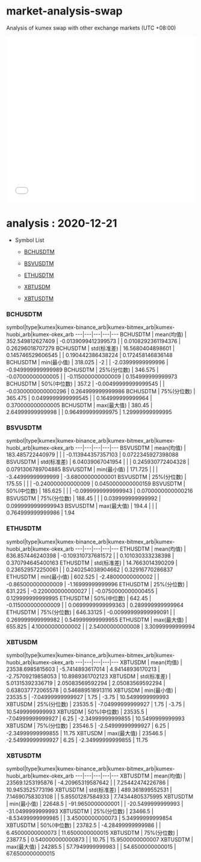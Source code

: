 # market-analysis-swap
Analysis of kumex swap with other exchange markets (UTC +08:00)

<iframe width="100%" height="440" src="./data.html" frameborder="no" border="0" scrolling="no"></iframe>

# analysis : 2020-12-21
* Symbol List

  * [BCHUSDTM](#bchusdtm)

  * [BSVUSDTM](#bsvusdtm)

  * [ETHUSDTM](#ethusdtm)

  * [XBTUSDM](#xbtusdm)

  * [XBTUSDTM](#xbtusdtm)


### BCHUSDTM

symbol|type|kumex|kumex-binance_arb|kumex-bitmex_arb|kumex-huobi_arb|kumex-okex_arb
---|---|---|---|---
BCHUSDTM | mean(均值) | 352.549812627409 | -0.0139099412399573 |  | 0.0108292361194376 | 0.26296018707279
BCHUSDTM | std(标准差) | 16.5680404898601 | 0.145746529606545 |  | 0.190442386438224 | 0.172458146836148
BCHUSDTM | min(最小值) | 318.025 | -2 |  | -2.03999999999996 | -0.949999999999989
BCHUSDTM | 25%(分位数) | 346.575 | -0.07000000000005 |  | -0.115000000000009 | 0.154999999999973
BCHUSDTM | 50%(中位数) | 357.2 | -0.00499999999999545 |  | -0.0300000000000296 | 0.264999999999986
BCHUSDTM | 75%(分位数) | 365.475 | 0.0499999999999545 |  | 0.164999999999964 | 0.370000000000005
BCHUSDTM | max(最大值) | 380.45 | 2.64999999999998 |  | 0.964999999999975 | 1.29999999999995


### BSVUSDTM

symbol|type|kumex|kumex-binance_arb|kumex-bitmex_arb|kumex-huobi_arb|kumex-okex_arb
---|---|---|---|---
BSVUSDTM | mean(均值) | 183.485722440979 |  |  | -0.113944357357103 | 0.0722345927398088
BSVUSDTM | std(标准差) | 6.04039067041954 |  |  | 0.245930772404328 | 0.0791306789704885
BSVUSDTM | min(最小值) | 171.725 |  |  | -3.44999999999999 | -3.68000000000001
BSVUSDTM | 25%(分位数) | 175.55 |  |  | -0.240000000000009 | 0.0450000000000159
BSVUSDTM | 50%(中位数) | 185.625 |  |  | -0.0999999999999943 | 0.0700000000000216
BSVUSDTM | 75%(分位数) | 188.45 |  |  | 0.039999999999992 | 0.0999999999999943
BSVUSDTM | max(最大值) | 194.4 |  |  | 0.764999999999986 | 1.94


### ETHUSDTM

symbol|type|kumex|kumex-binance_arb|kumex-bitmex_arb|kumex-huobi_arb|kumex-okex_arb
---|---|---|---|---
ETHUSDTM | mean(均值) | 636.857446240398 | -0.109310737681572 |  | 0.101030333238398 | 0.370794645400163
ETHUSDTM | std(标准差) | 14.7663014390209 | 0.236529572250061 |  | 0.240254038904662 | 0.32916770286837
ETHUSDTM | min(最小值) | 602.525 | -2.48000000000002 |  | -0.865000000000009 | -1.16999999999996
ETHUSDTM | 25%(分位数) | 631.225 | -0.220000000000027 |  | -0.0750000000000455 | 0.129999999999995
ETHUSDTM | 50%(中位数) | 642.45 | -0.115000000000009 |  | 0.0699999999999363 | 0.289999999999964
ETHUSDTM | 75%(分位数) | 646.33125 | -0.00999999999999091 |  | 0.269999999999982 | 0.549999999999955
ETHUSDTM | max(最大值) | 655.825 | 4.10000000000002 |  | 2.54000000000008 | 3.30999999999994


### XBTUSDM

symbol|type|kumex|kumex-binance_arb|kumex-bitmex_arb|kumex-huobi_arb|kumex-okex_arb
---|---|---|---|---
XBTUSDM | mean(均值) | 23538.6985815603 | -5.7414893617014 | 4.94148936170213 | -2.75709219858053 | 10.8989361702123
XBTUSDM | std(标准差) | 5.01315392336719 | 2.05083569592294 | 2.05083569592294 | 0.638037772065578 | 0.546889518913116
XBTUSDM | min(最小值) | 23535.5 | -7.04999999999927 | 1.75 | -3.75 | 10.5499999999993
XBTUSDM | 25%(分位数) | 23535.5 | -7.04999999999927 | 1.75 | -3.75 | 10.5499999999993
XBTUSDM | 50%(中位数) | 23535.5 | -7.04999999999927 | 6.25 | -2.34999999999855 | 10.5499999999993
XBTUSDM | 75%(分位数) | 23546.5 | -2.54999999999927 | 6.25 | -2.34999999999855 | 11.75
XBTUSDM | max(最大值) | 23546.5 | -2.54999999999927 | 6.25 | -2.34999999999855 | 11.75


### XBTUSDTM

symbol|type|kumex|kumex-binance_arb|kumex-bitmex_arb|kumex-huobi_arb|kumex-okex_arb
---|---|---|---|---
XBTUSDTM | mean(均值) | 23569.1253195876 | -4.20965319587642 |  | 7.25442474226786 | 10.9453525773196
XBTUSDTM | std(标准差) | 489.361899552531 | 7.14690758303108 |  | 5.85501287584933 | 7.74344805375995
XBTUSDTM | min(最小值) | 22648.5 | -91.9650000000001 |  | -20.5499999999993 | -31.0499999999993
XBTUSDTM | 25%(分位数) | 23466.5 | -8.53499999999985 |  | 3.45000000000073 | 5.34999999999854
XBTUSDTM | 50%(中位数) | 23782.5 | -4.28499999999986 |  | 6.45000000000073 | 11.6500000000015
XBTUSDTM | 75%(分位数) | 23877.5 | 0.540000000000873 |  | 10.75 | 15.9500000000007
XBTUSDTM | max(最大值) | 24285.5 | 57.7949999999983 |  | 54.6500000000015 | 67.6500000000015

